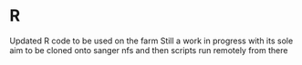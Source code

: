 # R
Updated R code to be used on the farm
Still a work in progress with its sole aim to be cloned onto sanger nfs and then scripts run remotely from there
